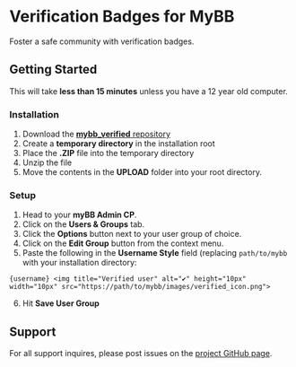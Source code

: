 # Verification Badges for MyBB
Foster a safe community with verification badges.
## Getting Started
This will take **less than 15 minutes** unless you have a 12 year old computer.
### Installation
 1. Download the [**mybb_verified** repository](https://github.com/octiwhale/mybb_verified)
 2. Create a **temporary directory** in the installation root
 3. Place the **.ZIP** file into the temporary directory
 4. Unzip the file
 5. Move the contents in the **UPLOAD** folder into your root directory.
### Setup
 1. Head to your **myBB Admin CP**.
 2. Click on the **Users & Groups** tab.
 3. Click the **Options** button next to your user group of choice.
 4. Click on the **Edit Group** button from the context menu.
 5. Paste the following in the **Username Style** field (replacing `path/to/mybb` with your installation directory: 

 `{username} <img title="Verified user" alt="✔" height="10px" width="10px" src="https://path/to/mybb/images/verified_icon.png">`

 6. Hit **Save User Group**
## Support
For all support inquires, please post issues on the [project GitHub page](https://github.com/octiwhale/mybb_verified).
